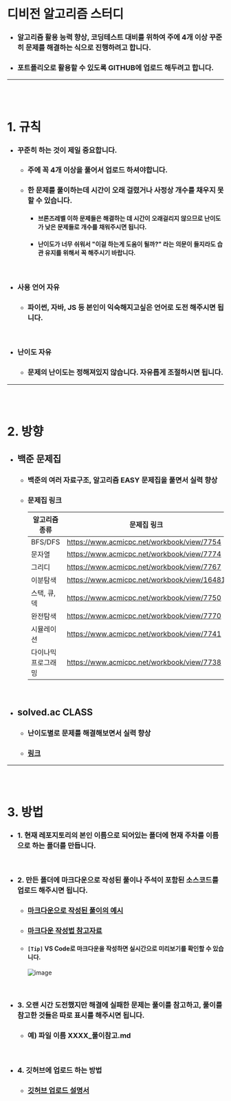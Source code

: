 # 디비전 알고리즘 스터디

- ### 알고리즘 활용 능력 향상, 코딩테스트 대비를 위하여 주에 4개 이상 꾸준히 문제를 해결하는 식으로 진행하려고 합니다.

- ### 포트폴리오로 활용할 수 있도록 GITHUB에 업로드 해두려고 합니다.

---
<br><br>

# 1. 규칙

- ### 꾸준히 하는 것이 제일 중요합니다.
    - ### 주에 꼭 4개 이상을 풀어서 업로드 하셔야합니다.

    - ### 한 문제를 풀이하는데 시간이 오래 걸렸거나 사정상 개수를 채우지 못할 수 있습니다.
        - #### 브론즈레벨 이하 문제들은 해결하는 데 시간이 오래걸리지 않으므로 난이도가 낮은 문제들로 개수를 채워주시면 됩니다.

        - #### 난이도가 너무 쉬워서 "이걸 하는게 도움이 될까?" 라는 의문이 들지라도 습관 유지를 위해서 꼭 해주시기 바랍니다.

<br>

- ### 사용 언어 자유
    - ### 파이썬, 자바, JS 등 본인이 익숙해지고싶은 언어로 도전 해주시면 됩니다.

<br>

- ### 난이도 자유
    - ### 문제의 난이도는 정해져있지 않습니다. 자유롭게 조절하시면 됩니다.

--- 
<br><br>

# 2. 방향

- ## 백준 문제집

    - ### 백준의 여러 자료구조, 알고리즘 EASY 문제집을 풀면서 실력 향상

    - ### 문제집 링크

        | 알고리즘 종류 | 문제집 링크  |
        | --- | ---|
        | BFS/DFS | https://www.acmicpc.net/workbook/view/7754 |
        | 문자열 | https://www.acmicpc.net/workbook/view/7774 |
        | 그리디 | https://www.acmicpc.net/workbook/view/7767 |
        | 이분탐색 | https://www.acmicpc.net/workbook/view/16481 |
        | 스택, 큐, 덱 | https://www.acmicpc.net/workbook/view/7750 |
        | 완전탐색 | https://www.acmicpc.net/workbook/view/7770 |
        | 시뮬레이션 | https://www.acmicpc.net/workbook/view/7741 |
        | 다이나믹 프로그래밍 | https://www.acmicpc.net/workbook/view/7738 |

<br>

- ## solved.ac CLASS

    - ### 난이도별로 문제를 해결해보면서 실력 향상

    - ### [링크](https://solved.ac/class)

---
<br><br>

# 3. 방법

- ### 1. 현재 레포지토리의 본인 이름으로 되어있는 폴더에 현재 주차를 이름으로 하는 폴더를 만듭니다.

<br>

- ### 2. 만든 폴더에 마크다운으로 작성된 풀이나 주석이 포함된 소스코드를 업로드 해주시면 됩니다.

    - ### [마크다운으로 작성된 풀이의 예시](https://github.com/Project-Division/DIV_Algorithm_Study/blob/main/%EA%B9%80%EA%B8%B0%EC%88%98/0%EC%A3%BC%EC%B0%A8/1018.md)

    - ### [마크다운 작성법 참고자료](https://www.heropy.dev/p/B74sNE)

    - #### `[Tip]` VS Code로 마크다운을 작성하면 실시간으로 미리보기를 확인할 수 있습니다.
        ![image](https://github.com/Project-Division/DIV_Algorithm_Study/assets/68108664/0eb66c66-9abd-463e-9506-f2b0d98d678f)


<br>

- ### 3. 오랜 시간 도전했지만 해결에 실패한 문제는 풀이를 참고하고, 풀이를 참고한 것들은 따로 표시를 해주시면 됩니다.

    - ### 예) 파일 이름 XXXX_풀이참고.md

<br>

- ### 4. 깃허브에 업로드 하는 방법

    - ### [깃허브 업로드 설명서](https://github.com/Project-Division/DIV_Algorithm_Study/blob/main/how_to_upload.md)